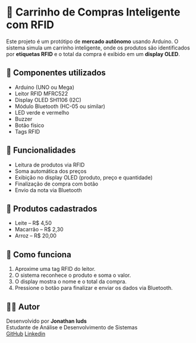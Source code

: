 # 🛒 Carrinho de Compras Inteligente com RFID

Este projeto é um protótipo de **mercado autônomo** usando Arduino. O sistema simula um carrinho inteligente, onde os produtos são identificados por **etiquetas RFID** e o total da compra é exibido em um **display OLED**.

## 🔧 Componentes utilizados

- Arduino (UNO ou Mega)
- Leitor RFID MFRC522
- Display OLED SH1106 (I2C)
- Módulo Bluetooth (HC-05 ou similar)
- LED verde e vermelho
- Buzzer
- Botão físico
- Tags RFID

## 🚀 Funcionalidades

- Leitura de produtos via RFID
- Soma automática dos preços
- Exibição no display OLED (produto, preço e quantidade)
- Finalização de compra com botão
- Envio da nota via Bluetooth

## 🧾 Produtos cadastrados

- Leite – R$ 4,50  
- Macarrão – R$ 2,30  
- Arroz – R$ 20,00  

## 📝 Como funciona

1. Aproxime uma tag RFID do leitor.
2. O sistema reconhece o produto e soma o valor.
3. O display mostra o nome e o total da compra.
4. Pressione o botão para finalizar e enviar os dados via Bluetooth.

## 👨‍💻 Autor

Desenvolvido por **Jonathan Iuds**  
Estudante de Análise e Desenvolvimento de Sistemas  
[GitHub](https://github.com/jonathaniuds)
[Linkedin](https://www.linkedin.com/in/jonathan-nogarolli/)
